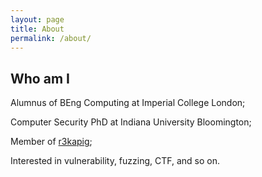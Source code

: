 ```yaml
---
layout: page
title: About
permalink: /about/
---
```


## Who am I
Alumnus of BEng Computing at Imperial College London;

Computer Security PhD at Indiana University Bloomington;

Member of [r3kapig](https://r3kapig.com/);

Interested in vulnerability, fuzzing, CTF, and so on.

